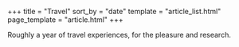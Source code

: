 +++
title = "Travel"
sort_by = "date"
template = "article_list.html"
page_template = "article.html"
+++

Roughly a year of travel experiences, for the pleasure and research. 
